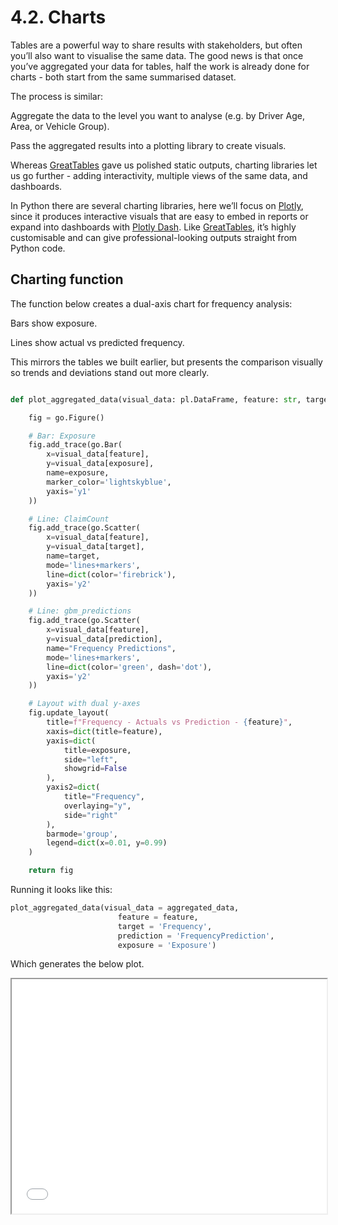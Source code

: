 # 4.2. Charts

Tables are a powerful way to share results with stakeholders, but often you’ll also want to visualise the same data.
The good news is that once you’ve aggregated your data for tables, half the work is already done for charts - both start from the same summarised dataset.

The process is similar:

Aggregate the data to the level you want to analyse (e.g. by Driver Age, Area, or Vehicle Group).

Pass the aggregated results into a plotting library to create visuals.

Whereas [GreatTables](https://posit-dev.github.io/great-tables/articles/intro.html) gave us polished static outputs, charting libraries let us go further - adding interactivity, multiple views of the same data, and dashboards.

In Python there are several charting libraries, here we’ll focus on [Plotly](https://plotly.com/python/), since it produces interactive visuals that are easy to embed in reports or expand into dashboards with [Plotly Dash](https://dash.plotly.com/). Like [GreatTables](https://posit-dev.github.io/great-tables/articles/intro.html), it’s highly customisable and can give professional-looking outputs straight from Python code.

## Charting function

The function below creates a dual-axis chart for frequency analysis:

Bars show exposure.

Lines show actual vs predicted frequency.

This mirrors the tables we built earlier, but presents the comparison visually so trends and deviations stand out more clearly.


```python

def plot_aggregated_data(visual_data: pl.DataFrame, feature: str, target: str, prediction: str, exposure: str) -> None:

    fig = go.Figure()

    # Bar: Exposure
    fig.add_trace(go.Bar(
        x=visual_data[feature],
        y=visual_data[exposure],
        name=exposure,
        marker_color='lightskyblue',
        yaxis='y1'
    ))

    # Line: ClaimCount
    fig.add_trace(go.Scatter(
        x=visual_data[feature],
        y=visual_data[target],
        name=target,
        mode='lines+markers',
        line=dict(color='firebrick'),
        yaxis='y2'
    ))

    # Line: gbm_predictions
    fig.add_trace(go.Scatter(
        x=visual_data[feature],
        y=visual_data[prediction],
        name="Frequency Predictions",
        mode='lines+markers',
        line=dict(color='green', dash='dot'),
        yaxis='y2'
    ))

    # Layout with dual y-axes
    fig.update_layout(
        title=f"Frequency - Actuals vs Prediction - {feature}",
        xaxis=dict(title=feature),
        yaxis=dict(
            title=exposure,
            side="left",
            showgrid=False
        ),
        yaxis2=dict(
            title="Frequency",
            overlaying="y",
            side="right"
        ),
        barmode='group',
        legend=dict(x=0.01, y=0.99)
    )

    return fig
```

Running it looks like this:

```python
plot_aggregated_data(visual_data = aggregated_data, 
                        feature = feature, 
                        target = 'Frequency', 
                        prediction = 'FrequencyPrediction',
                        exposure = 'Exposure')
```

Which generates the below plot.

<iframe src="frequency-chart-Area.html" width="100%" height="375px"></iframe>